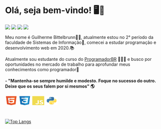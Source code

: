 # Olá, seja bem-vindo! 🖥️👋
<a href="https://linkedin.com/in/#"><img src="https://img.shields.io/badge/linkedin-0077B5.svg?style=for-the-badge&logo=linkedin&logoColor=white"></a> <a href="https://www.instagram.com/guilherme_bittelbrunn/?hl=pt-br"><img src="https://img.shields.io/badge/instagram-E4405F.svg?style=for-the-badge&logo=instagram&logoColor=white"></a> <a href="https://www.facebook.com/guilherme.bittelbrunn"><img src="https://img.shields.io/badge/facebook-0077B5.svg?style=for-the-badge&logo=facebook&logoColor=white"></a> <a href="mailto:guilherme.bitte@unifebe.edu.br"><img src="https://img.shields.io/badge/e‑mail-F13536.svg?style=for-the-badge&logo=GMail&logoColor=white"></a> 



Meu nome é Guilherme Bittelbrunn🙋‍♂️, atualmente estou no 2° período da faculdade de Sistemas de Informação🏫, comecei a estudar programação e desenvolvimento web em 2020.📚

Atualmente sou estudante do curso do [ProgramadorBR](https://programadorbr.com) 👨🏻‍🎓 e busco por oportunidades no mercado de trabalho para aprofundar meus conhecimentos como programador💼

#### - "Mantenha-se sempre humilde e modesto. Foque no sucesso do outro. Deixe que os seus falem por si mesmos" 🌎


  <img align="center" alt="Rafa-HTML" height="30" width="40" display = "inline-block" src="https://raw.githubusercontent.com/devicons/devicon/master/icons/html5/html5-original.svg"> <img align="center" alt="Rafa-CSS" height="30" width="40" display = "inline-block" src="https://raw.githubusercontent.com/devicons/devicon/master/icons/css3/css3-original.svg"> <img align="center" alt="Rafa-Js" height="30" width="40" display = "inline-block" src="https://raw.githubusercontent.com/devicons/devicon/master/icons/javascript/javascript-plain.svg">  <img align="center" alt="Rafa-Python" height="30" width="40"  display = "inline-block" src="https://raw.githubusercontent.com/devicons/devicon/master/icons/python/python-original.svg">

<br>

[![Top Langs](https://github-readme-stats.vercel.app/api/top-langs/?username=anuraghazra&layout=compact)](https://github.com/anuraghazra/github-readme-stats)
